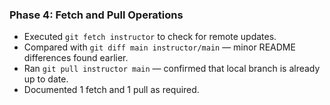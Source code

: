 ### Phase 4: Fetch and Pull Operations
- Executed `git fetch instructor` to check for remote updates.
- Compared with `git diff main instructor/main` — minor README differences found earlier.
- Ran `git pull instructor main` — confirmed that local branch is already up to date.
- Documented 1 fetch and 1 pull as required.
